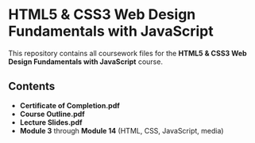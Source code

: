 # HTML5 & CSS3 Web Design Fundamentals with JavaScript

This repository contains all coursework files for the **HTML5 & CSS3 Web Design Fundamentals with JavaScript** course. 

## Contents

* **Certificate of Completion.pdf**
* **Course Outline.pdf**
* **Lecture Slides.pdf**
* **Module 3** through **Module 14** (HTML, CSS, JavaScript, media)
